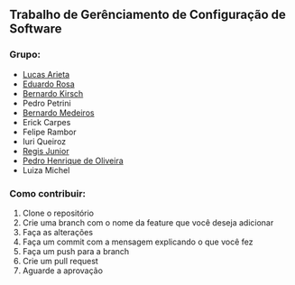 ## Trabalho de Gerênciamento de Configuração de Software

### Grupo:
- [Lucas Arieta](https://github.com/lucasarieta)
- [Eduardo Rosa](https://github.com/notsnots)
- [Bernardo Kirsch](https://github.com/kirschzao)  
- Pedro Petrini
- [Bernardo Medeiros](https://github.com/BernardoLykawka)
- Erick Carpes
- Felipe Rambor
- Iuri Queiroz
- [Regis Junior](https://github.com/regisamxjr)
- [Pedro Henrique de Oliveira](https://github.com/deoliveiraph)
- Luiza Michel


### Como contribuir:

1. Clone o repositório
2. Crie uma branch com o nome da feature que você deseja adicionar
3. Faça as alterações
4. Faça um commit com a mensagem explicando o que você fez
5. Faça um push para a branch
6. Crie um pull request
7. Aguarde a aprovação